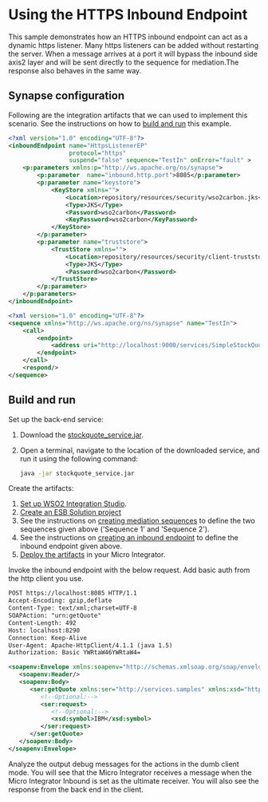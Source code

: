 # Using the HTTPS Inbound Endpoint
This sample demonstrates how an HTTPS inbound endpoint can act as a
dynamic https listener. Many https listeners can be added without
restarting the server. When a message arrives at a port it will bypass
the inbound side axis2 layer and will be sent directly to the sequence
for mediation.The response also behaves in the same way.

## Synapse configuration

Following are the integration artifacts that we can used to implement this scenario. See the instructions on how to [build and run](#build-and-run) this example.

```xml tab='Inbound Endpoint'
<?xml version="1.0" encoding="UTF-8"?>
<inboundEndpoint name="HttpsListenerEP"
                 protocol="https"
                 suspend="false" sequence="TestIn" onError="fault" >
    <p:parameters xmlns:p="http://ws.apache.org/ns/synapse">
        <p:parameter  name="inbound.http.port">8085</p:parameter>
        <p:parameter name="keystore">
            <KeyStore xmlns="">
                <Location>repository/resources/security/wso2carbon.jks</Location>
                <Type>JKS</Type>
                <Password>wso2carbon</Password>
                <KeyPassword>wso2carbon</KeyPassword>
            </KeyStore>
        </p:parameter>
        <p:parameter name="truststore">
            <TrustStore xmlns="">
                <Location>repository/resources/security/client-truststore.jks</Location>
                <Type>JKS</Type>
                <Password>wso2carbon</Password>
            </TrustStore>
        </p:parameter>
    </p:parameters>
</inboundEndpoint>
```

```xml tab='Sequence 1'
<?xml version="1.0" encoding="UTF-8"?>
<sequence xmlns="http://ws.apache.org/ns/synapse" name="TestIn">
    <call>
        <endpoint>
            <address uri="http://localhost:9000/services/SimpleStockQuoteService"/>
        </endpoint>
    </call>
    <respond/>
</sequence>
```

## Build and run

Set up the back-end service:

1. Download the [stockquote_service.jar](https://github.com/wso2-docs/WSO2_EI/blob/master/Back-End-Service/stockquote_service.jar).
2. Open a terminal, navigate to the location of the downloaded service, and run it using the following command:

    ```bash
    java -jar stockquote_service.jar
    ```

Create the artifacts:

1. [Set up WSO2 Integration Studio](../../../../develop/installing-WSO2-Integration-Studio).
2. [Create an ESB Solution project](../../../../develop/creating-projects/#esb-config-project)
3. See the instructions on [creating mediation sequences](../../../../develop/creating-artifacts/creating-reusable-sequences) to define the two sequences given above ('Sequence 1' and 'Sequence 2'). 
4. See the instructions on [creating an inbound endpoint](../../../../develop/creating-artifacts/creating-an-inbound-endpoint) to define the inbound endpoint given above.
5. [Deploy the artifacts](../../../../develop/deploy-and-run) in your Micro Integrator.

Invoke the inbound endpoint with the below request. Add basic auth from the http client you use.

```xml
POST https://localhost:8085 HTTP/1.1
Accept-Encoding: gzip,deflate
Content-Type: text/xml;charset=UTF-8
SOAPAction: "urn:getQuote"
Content-Length: 492
Host: localhost:8290
Connection: Keep-Alive
User-Agent: Apache-HttpClient/4.1.1 (java 1.5)
Authorization: Basic YWRtaW46YWRtaW4=

<soapenv:Envelope xmlns:soapenv="http://schemas.xmlsoap.org/soap/envelope/" xmlns:ser="http://services.samples" xmlns:xsd="http://services.samples/xsd">
   <soapenv:Header/>
   <soapenv:Body>
      <ser:getQuote xmlns:ser="http://services.samples" xmlns:xsd="http://services.samples/xsd">
         <!--Optional:-->
         <ser:request>
            <!--Optional:-->
            <xsd:symbol>IBM</xsd:symbol>
         </ser:request>
      </ser:getQuote>
   </soapenv:Body>
</soapenv:Envelope>
```

Analyze the output debug messages for the actions in the dumb client mode. You will see that the Micro Integrator receives a message when the Micro Integrator Inbound is set as the ultimate receiver. You will also see the response from the back
end in the client.
